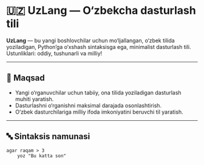 # 🇺🇿 UzLang — O‘zbekcha dasturlash tili

**UzLang** — bu yangi boshlovchilar uchun mo‘ljallangan, o‘zbek tilida yoziladigan, Python’ga o‘xshash sintaksisga ega, minimalist dasturlash tili.  
Ustunliklari: oddiy, tushunarli va milliy!

---

## 🎯 Maqsad

- Yangi o‘rganuvchilar uchun tabiiy, ona tilida yoziladigan dasturlash muhiti yaratish.
- Dasturlashni o‘rganishni maksimal darajada osonlashtirish.
- O‘zbek dasturchilariga milliy ifoda imkoniyatini beruvchi til yaratish.

---

## 🔤 Sintaksis namunasi

```uzlang
agar raqam > 3
    yoz "Bu katta son"
